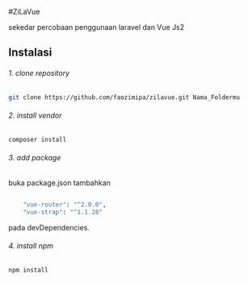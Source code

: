#ZiLaVue

sekedar percobaan penggunaan laravel dan Vue Js2


## Instalasi
###### 1. clone repository
```bash
git clone https://github.com/faozimipa/zilavue.git Nama_Foldermu
```
###### 2. install vendor 
```bash
composer install
```
###### 3. add package
buka package.json tambahkan 
```bash

    "vue-router": "^2.0.0",
    "vue-strap": "^1.1.28"

```
pada devDependencies.
###### 4. install npm
```bash
npm install
```    

